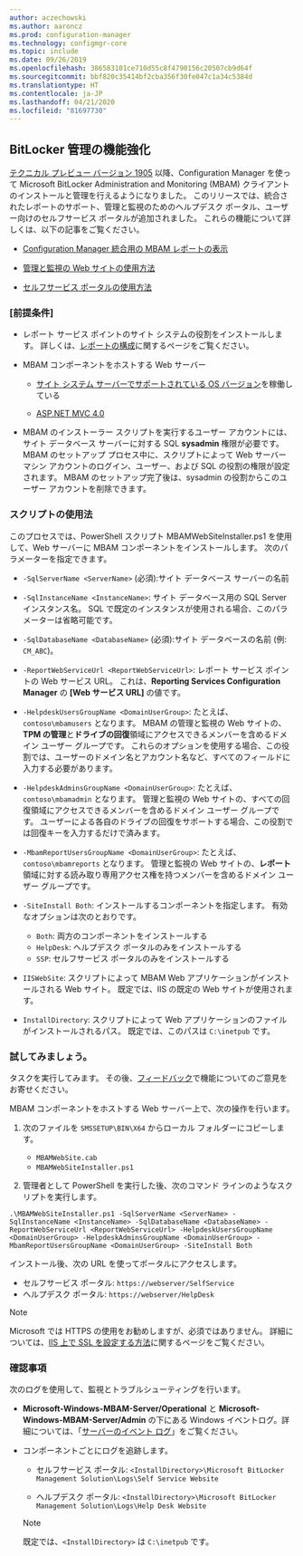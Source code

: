 ```yaml
---
author: aczechowski
ms.author: aaroncz
ms.prod: configuration-manager
ms.technology: configmgr-core
ms.topic: include
ms.date: 09/26/2019
ms.openlocfilehash: 386583101ce710d55c8f4790156c20507cb9d64f
ms.sourcegitcommit: bbf820c35414bf2cba356f30fe047c1a34c5384d
ms.translationtype: HT
ms.contentlocale: ja-JP
ms.lasthandoff: 04/21/2020
ms.locfileid: "81697730"
---
```

## <a name="improvements-to-bitlocker-management"></a><a name="bkmk_bitlocker"></a> BitLocker 管理の機能強化

<!--3601034-->

[テクニカル プレビュー バージョン 1905](../../technical-preview-1905.md#bkmk_bitlocker) 以降、Configuration Manager を使って Microsoft BitLocker Administration and Monitoring (MBAM) クライアントのインストールと管理を行えるようになりました。 このリリースでは、統合されたレポートのサポート、管理と監視のためのヘルプデスク ポータル、ユーザー向けのセルフサービス ポータルが追加されました。 これらの機能について詳しくは、以下の記事をご覧ください。

- [Configuration Manager 統合用の MBAM レポートの表示](https://docs.microsoft.com/microsoft-desktop-optimization-pack/mbam-v25/viewing-mbam-25-reports-for-the-configuration-manager-integration-topology)

- [管理と監視の Web サイトの使用方法](https://docs.microsoft.com/microsoft-desktop-optimization-pack/mbam-v25/how-to-use-the-administration-and-monitoring-website)

- [セルフサービス ポータルの使用方法](https://docs.microsoft.com/microsoft-desktop-optimization-pack/mbam-v25/how-to-use-the-self-service-portal-to-regain-access-to-a-computer-mbam-25)

### <a name="prerequisites"></a>[前提条件]

- レポート サービス ポイントのサイト システムの役割をインストールします。 詳しくは、[レポートの構成](../../../../servers/manage/configuring-reporting.md)に関するページをご覧ください。

- MBAM コンポーネントをホストする Web サーバー

  - [サイト システム サーバーでサポートされている OS バージョン](../../../../plan-design/configs/supported-operating-systems-for-site-system-servers.md)を稼働している

  - [ASP.NET MVC 4.0](https://docs.microsoft.com/aspnet/mvc/mvc4)

- MBAM のインストーラー スクリプトを実行するユーザー アカウントには、サイト データベース サーバーに対する SQL **sysadmin** 権限が必要です。 MBAM のセットアップ プロセス中に、スクリプトによって Web サーバー マシン アカウントのログイン、ユーザー、および SQL の役割の権限が設定されます。 MBAM のセットアップ完了後は、sysadmin の役割からこのユーザー アカウントを削除できます。

### <a name="script-usage"></a>スクリプトの使用法

このプロセスでは、PowerShell スクリプト MBAMWebSiteInstaller.ps1 を使用して、Web サーバーに MBAM コンポーネントをインストールします。 次のパラメーターを指定できます。

- `-SqlServerName <ServerName>` (必須):サイト データベース サーバーの名前

- `-SqlInstanceName <InstanceName>`: サイト データベース用の SQL Server インスタンス名。 SQL で既定のインスタンスが使用される場合、このパラメーターは省略可能です。

- `-SqlDatabaseName <DatabaseName>` (必須):サイト データベースの名前 (例: `CM_ABC`)。

- `-ReportWebServiceUrl <ReportWebServiceUrl>`: レポート サービス ポイントの Web サービス URL。 これは、**Reporting Services Configuration Manager** の **[Web サービス URL]** の値です。

- `-HelpdeskUsersGroupName <DomainUserGroup>`: たとえば、`contoso\mbamusers` となります。 MBAM の管理と監視の Web サイトの、**TPM の管理**と**ドライブの回復**領域にアクセスできるメンバーを含めるドメイン ユーザー グループです。 これらのオプションを使用する場合、この役割では、ユーザーのドメイン名とアカウント名など、すべてのフィールドに入力する必要があります。

- `-HelpdeskAdminsGroupName <DomainUserGroup>`: たとえば、`contoso\mbamadmin` となります。 管理と監視の Web サイトの、すべての回復領域にアクセスできるメンバーを含めるドメイン ユーザー グループです。 ユーザーによる各自のドライブの回復をサポートする場合、この役割では回復キーを入力するだけで済みます。

- `-MbamReportUsersGroupName <DomainUserGroup>`: たとえば、`contoso\mbamreports` となります。 管理と監視の Web サイトの、**レポート**領域に対する読み取り専用アクセス権を持つメンバーを含めるドメイン ユーザー グループです。

- `-SiteInstall Both`: インストールするコンポーネントを指定します。 有効なオプションは次のとおりです。
  - `Both`: 両方のコンポーネントをインストールする
  - `HelpDesk`: ヘルプデスク ポータルのみをインストールする
  - `SSP`: セルフサービス ポータルのみをインストールする

- `IISWebSite`: スクリプトによって MBAM Web アプリケーションがインストールされる Web サイト。 既定では、IIS の既定の Web サイトが使用されます。

- `InstallDirectory`: スクリプトによって Web アプリケーションのファイルがインストールされるパス。 既定では、このパスは `C:\inetpub` です。

### <a name="try-it-out"></a>試してみましょう。

タスクを実行してみます。 その後、[フィードバック](../../../../understand/find-help.md#product-feedback)で機能についてのご意見をお寄せください。

MBAM コンポーネントをホストする Web サーバー上で、次の操作を行います。

1. 次のファイルを `SMSSETUP\BIN\X64` からローカル フォルダーにコピーします。

    - `MBAMWebSite.cab`
    - `MBAMWebSiteInstaller.ps1`

1. 管理者として PowerShell を実行した後、次のコマンド ラインのようなスクリプトを実行します。

  `.\MBAMWebSiteInstaller.ps1 -SqlServerName <ServerName> -SqlInstanceName <InstanceName> -SqlDatabaseName <DatabaseName> -ReportWebServiceUrl <ReportWebServiceUrl> -HelpdeskUsersGroupName <DomainUserGroup> -HelpdeskAdminsGroupName <DomainUserGroup> -MbamReportUsersGroupName <DomainUserGroup> -SiteInstall Both`

インストール後、次の URL を使ってポータルにアクセスします。

- セルフサービス ポータル: `https://webserver/SelfService`
- ヘルプデスク ポータル: `https://webserver/HelpDesk`

> [!NOTE]
> Microsoft では HTTPS の使用をお勧めしますが、必須ではありません。 詳細については、[IIS 上で SSL を設定する方法](https://docs.microsoft.com/iis/manage/configuring-security/how-to-set-up-ssl-on-iis)に関するページをご覧ください。

### <a name="verify"></a>確認事項

次のログを使用して、監視とトラブルシューティングを行います。

- **Microsoft-Windows-MBAM-Server/Operational** と **Microsoft-Windows-MBAM-Server/Admin** の下にある Windows イベントログ。詳細については、「[サーバーのイベント ログ](https://docs.microsoft.com/microsoft-desktop-optimization-pack/mbam-v25/server-event-logs)」をご覧ください。

- コンポーネントごとにログを追跡します。

  - セルフサービス ポータル: `<InstallDirectory>\Microsoft BitLocker Management Solution\Logs\Self Service Website`

  - ヘルプデスク ポータル: `<InstallDirectory>\Microsoft BitLocker Management Solution\Logs\Help Desk Website`

  > [!NOTE]
  > 既定では、`<InstallDirectory>` は `C:\inetpub` です。
